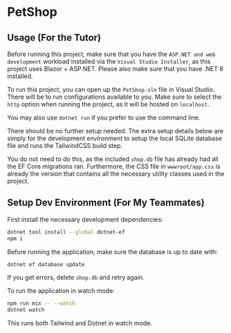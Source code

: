 # PetShop

## Usage (For the Tutor)

Before running this project, make sure that you have the `ASP.NET and web development` workload installed via the `Visual Studio Installer`, as this project uses Blazor + ASP.NET. Please also make sure that you have .NET 8 installed.

To run this project, you can open up the `PetShop.sln` file in Visual Studio. There will be to run configurations available to you. Make sure to select the `http` option when running the project, as it will be hosted on `localhost`.

You may also use `dotnet run` if you prefer to use the command line.

There should be no further setup needed. The extra setup details below are simply for the development environment to setup the local SQLite database file and runs the TailwindCSS build step.

You do not need to do this, as the included `shop.db` file has already had all the EF Core migrations ran. Furthermore, the CSS file in `wwwroot/app.css` is already the version that contains all the necessary utility classes used in the project.


## Setup Dev Environment (For My Teammates)

First install the necessary development dependencies:

```bash
dotnet tool install --global dotnet-ef
npm i
```

Before running the application, make sure the database is up to date with:

```bash
dotnet ef database update
```

If you get errors, delete `shop.db` and retry again.

To run the application in watch mode:

```bash
npm run mix -- --watch
dotnet watch
```

This runs both Tailwind and Dotnet in watch mode.
